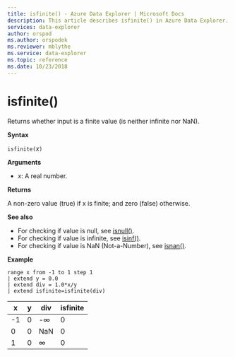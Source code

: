 ```yaml
---
title: isfinite() - Azure Data Explorer | Microsoft Docs
description: This article describes isfinite() in Azure Data Explorer.
services: data-explorer
author: orspod
ms.author: orspodek
ms.reviewer: mblythe
ms.service: data-explorer
ms.topic: reference
ms.date: 10/23/2018
---
```

# isfinite()

Returns whether input is a finite value (is neither infinite nor NaN).

**Syntax**

`isfinite(`*x*`)`

**Arguments**

* *x*: A real number.

**Returns**

A non-zero value (true) if x is finite; and zero (false) otherwise.

**See also**

* For checking if value is null, see [isnull()](isnullfunction.md).
* For checking if value is infinite, see [isinf()](isinffunction.md).
* For checking if value is NaN (Not-a-Number), see [isnan()](isnanfunction.md).

**Example**

```kusto
range x from -1 to 1 step 1
| extend y = 0.0
| extend div = 1.0*x/y
| extend isfinite=isfinite(div)
```

|x|y|div|isfinite|
|---|---|---|---|
|-1|0|-∞|0|
|0|0|NaN|0|
|1|0|∞|0|
